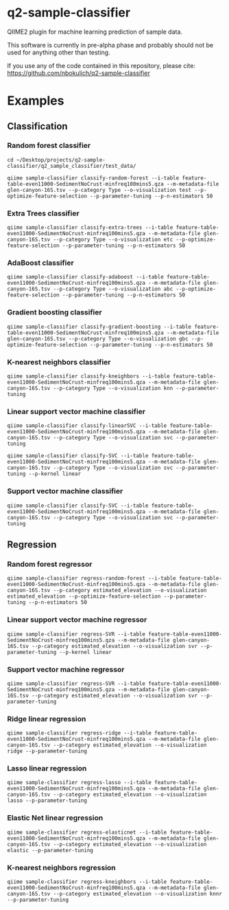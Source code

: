 # q2-sample-classifier
QIIME2 plugin for machine learning prediction of sample data.

This software is currently in pre-alpha phase and probably should not be used for anything other than testing.

If you use any of the code contained in this repository, please cite: https://github.com/nbokulich/q2-sample-classifier

# Examples
## Classification
### Random forest classifier
```
cd ~/Desktop/projects/q2-sample-classifier/q2_sample_classifier/test_data/

qiime sample-classifier classify-random-forest --i-table feature-table-even11000-SedimentNoCrust-minfreq100mins5.qza --m-metadata-file glen-canyon-16S.tsv --p-category Type --o-visualization test --p-optimize-feature-selection --p-parameter-tuning --p-n-estimators 50
```
### Extra Trees classifier
```
qiime sample-classifier classify-extra-trees --i-table feature-table-even11000-SedimentNoCrust-minfreq100mins5.qza --m-metadata-file glen-canyon-16S.tsv --p-category Type --o-visualization etc --p-optimize-feature-selection --p-parameter-tuning --p-n-estimators 50
```
### AdaBoost classifier
```
qiime sample-classifier classify-adaboost --i-table feature-table-even11000-SedimentNoCrust-minfreq100mins5.qza --m-metadata-file glen-canyon-16S.tsv --p-category Type --o-visualization abc --p-optimize-feature-selection --p-parameter-tuning --p-n-estimators 50
```
### Gradient boosting classifier
```
qiime sample-classifier classify-gradient-boosting --i-table feature-table-even11000-SedimentNoCrust-minfreq100mins5.qza --m-metadata-file glen-canyon-16S.tsv --p-category Type --o-visualization gbc --p-optimize-feature-selection --p-parameter-tuning --p-n-estimators 50
```
### K-nearest neighbors classifier
```
qiime sample-classifier classify-kneighbors --i-table feature-table-even11000-SedimentNoCrust-minfreq100mins5.qza --m-metadata-file glen-canyon-16S.tsv --p-category Type --o-visualization knn --p-parameter-tuning
```
### Linear support vector machine classifier
```
qiime sample-classifier classify-linearSVC --i-table feature-table-even11000-SedimentNoCrust-minfreq100mins5.qza --m-metadata-file glen-canyon-16S.tsv --p-category Type --o-visualization svc --p-parameter-tuning

qiime sample-classifier classify-SVC --i-table feature-table-even11000-SedimentNoCrust-minfreq100mins5.qza --m-metadata-file glen-canyon-16S.tsv --p-category Type --o-visualization svc --p-parameter-tuning --p-kernel linear
```
### Support vector machine classifier
```
qiime sample-classifier classify-SVC --i-table feature-table-even11000-SedimentNoCrust-minfreq100mins5.qza --m-metadata-file glen-canyon-16S.tsv --p-category Type --o-visualization svc --p-parameter-tuning
```

## Regression
### Random forest regressor
```
qiime sample-classifier regress-random-forest --i-table feature-table-even11000-SedimentNoCrust-minfreq100mins5.qza --m-metadata-file glen-canyon-16S.tsv --p-category estimated_elevation --o-visualization estimated_elevation --p-optimize-feature-selection --p-parameter-tuning --p-n-estimators 50
```
### Linear support vector machine regressor
```
qiime sample-classifier regress-SVR --i-table feature-table-even11000-SedimentNoCrust-minfreq100mins5.qza --m-metadata-file glen-canyon-16S.tsv --p-category estimated_elevation --o-visualization svr --p-parameter-tuning --p-kernel linear
```
### Support vector machine regressor
```
qiime sample-classifier regress-SVR --i-table feature-table-even11000-SedimentNoCrust-minfreq100mins5.qza --m-metadata-file glen-canyon-16S.tsv --p-category estimated_elevation --o-visualization svr --p-parameter-tuning
```
### Ridge linear regression
```
qiime sample-classifier regress-ridge --i-table feature-table-even11000-SedimentNoCrust-minfreq100mins5.qza --m-metadata-file glen-canyon-16S.tsv --p-category estimated_elevation --o-visualization ridge --p-parameter-tuning
```
### Lasso linear regression
```
qiime sample-classifier regress-lasso --i-table feature-table-even11000-SedimentNoCrust-minfreq100mins5.qza --m-metadata-file glen-canyon-16S.tsv --p-category estimated_elevation --o-visualization lasso --p-parameter-tuning
```
### Elastic Net linear regression
```
qiime sample-classifier regress-elasticnet --i-table feature-table-even11000-SedimentNoCrust-minfreq100mins5.qza --m-metadata-file glen-canyon-16S.tsv --p-category estimated_elevation --o-visualization elastic --p-parameter-tuning
```
### K-nearest neighbors regression
```
qiime sample-classifier regress-kneighbors --i-table feature-table-even11000-SedimentNoCrust-minfreq100mins5.qza --m-metadata-file glen-canyon-16S.tsv --p-category estimated_elevation --o-visualization knnr --p-parameter-tuning
```
